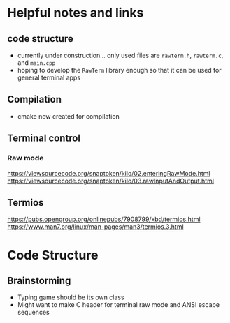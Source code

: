 

# Helpful notes and links

## code structure
* currently under construction... only used files are `rawterm.h`, `rawterm.c`, and `main.cpp`
* hoping to develop the `RawTerm` library enough so that it can be used for general terminal apps

## Compilation
* cmake now created for compilation
## Terminal control

### Raw mode
https://viewsourcecode.org/snaptoken/kilo/02.enteringRawMode.html
https://viewsourcecode.org/snaptoken/kilo/03.rawInputAndOutput.html

## Termios
https://pubs.opengroup.org/onlinepubs/7908799/xbd/termios.html
https://www.man7.org/linux/man-pages/man3/termios.3.html

# Code Structure
## Brainstorming
* Typing game should be its own class
* Might want to make C header for terminal raw mode and ANSI escape sequences

